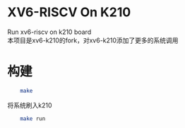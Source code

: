 # XV6-RISCV On K210
Run xv6-riscv on k210 board<br>
本项目是xv6-k210的fork，对xv6-k210添加了更多的系统调用
# 构建
```bash
    make
```
将系统刷入k210
```bash
    make run
```